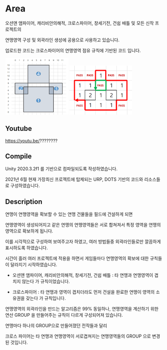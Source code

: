 # Area

오션앤 앰파이어, 캐리비안의해적, 크로스파이어, 창세기전, 건쉽 배틀 및 모든 신작 프로젝트의 

연맹영역 구성 및 외곽라인 생성에 공용으로 사용하고 있습니다.

업로드한 코드는 크로스파이어의 연맹영역 점유 규칙에 기반된 코드 입니다.

<img src="./Assets/Art/Area1.png" width="40%" height="30%"></img>
<img src="./Assets/Art/Area2.png" width="40%" height="30%"></img>

## Youtube

https://youtu.be/????????

## Compile

Unity 2020.3.2f1 를 기반으로 컴파일되도록 작성하였습니다.

2021년 6월 현재 가장최신 프로젝트에 탑제되는 URP, DOTS 기반의 코드와 리소스들로 구성하였습니다.


## Description

연맹이 연맹영역을 확보할 수 있는 연맹 건물들을 필드에 건설하게 되면

연맹영역이 생성되어지고 같은 연맹의 연맹영역들은 서로 합쳐져서 특정 영역을 연맹의 영역으로 확보하게 됩니다.

이를 시각적으로 구성하여 보여주고자 하였고, 여러 방법들중 외곽라인들로만 깔끔하게 표시하도록 하였습니다.

시간이 흘러 여러 프로젝트에 적용을 하면서 게임들마다 연맹영역의 확보에 대한 규칙들이 달라지기 시작하였습니다.     


- 오션앤 앰파이어, 캐리비안의해적, 창세기전, 건쉽 배틀 : 타 연맹과 연맹영역이 겹치지 않는다 가 규칙이었습니다.

- 크로스파이어 : 타 연맹과 영역이 겹치더라도 먼저 건설을 완료한 연맹이 영역의 소유권을 갖는다 가 규칙입니다.


연맹영역의 외곽라인을 만드는 알고리즘은 99% 동일하나, 연맹영역을 계산하기 위한 연산 GROUP 을 만들어주는 규칙이 다르게 구성되어져 있습니다.

연맹마다 하나의 GROUP으로 만들어졌던 전작들과 달리 

크로스 파이어는 타 연맹과 연맹영역이 서로겹쳐지는 연맹영역들의 GROUP 으로 변경된 것입니다.
